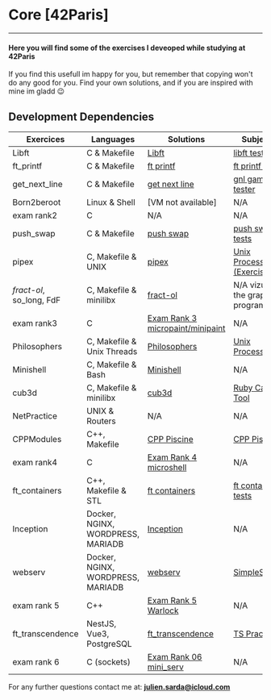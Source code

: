 # Core [42Paris]

---

#### Here you will find some of the exercises I deveoped while studying at 42Paris

If you find this usefull im happy for you, but remember that copying won't do any good for you.
Find your own solutions, and if you are inspired with mine im gladd 😉

## Development Dependencies

<table>
  <thead>
    <tr>
      <th>Exercices</th>
      <th>Languages</th>
      <th>Solutions</th>
      <th>Subjects</th>
    </tr>
  </thead>
  <tbody>
    <tr>
      <td>Libft</td>
      <td>C & Makefile</td>
      <td><a href="Libft">Libft</a></td>
      <td><a href="../42Documentation/libft_tests">libft tests</a></td>
    </tr>
    <tr>
      <td>ft_printf</td>
      <td>C & Makefile</td>
      <td><a href="ft_printf">ft printf</a></td>
      <td><a href="../42Documentation/ft_printf_tests">ft printf tests</a></td>
    </tr>
    <tr>
      <td>get_next_line</td>
      <td>C & Makefile</td>
      <td><a href="get_next_line">get next line</a></td>
      <td><a href="../42Documentation/gnl_game">gnl game tester</a></td>
    </tr>
    <tr>
      <td>Born2beroot</td>
      <td>Linux & Shell</td>
      <td>[VM not available]</td>
      <td>N/A</td>
    </tr>
    <tr>
      <td>exam rank2</td>
      <td>C</td>
      <td>N/A</td>
      <td>N/A</td>
    </tr>
    <tr>
      <td>push_swap</td>
      <td>C & Makefile</td>
      <td><a href="push_swap">push swap</a></td>
      <td><a href="../42Documentation/push_swap_tests">push swap tests</a></td>
    </tr>
    <tr>
      <td>pipex</td>
      <td>C, Makefile & UNIX</td>
      <td><a href="pipex">pipex</a></td>
      <td><a href="../42Documentation/UnixProcesses">Unix Processes (Exercises)</a></td>
    </tr>
    <tr>
      <td><i>fract-ol</i>, so_long, FdF</td>
      <td>C, Makefile & minilibx</td>
      <td><a href="fract-ol">fract-ol</a></td>
      <td>N/A vizualize the graphic program</td>
    </tr>
    <tr>
      <td>exam rank3</td>
      <td>C</td>
      <td><a href="../42Documentation/Exam_Rank_03">Exam Rank 3 micropaint/minipaint</a></td>
      <td>N/A</td>
    </tr>
    <tr>
      <td>Philosophers</td>
      <td>C, Makefile & Unix Threads</td>
      <td><a href="philosophers">Philosophers</a></td>
      <td><a href="https://github.com/pulgamecanica/42Course/tree/main/42Documentation/UnixProcesses">Unix Processes</a></td>
    </tr>
    <tr>
      <td>Minishell</td>
      <td>C, Makefile & Bash</td>
      <td><a href="minishell">Minishell</a></td>
      <td>N/A</td>
    </tr>
    <tr>
      <td>cub3d</td>
      <td>C, Makefile & minilibx</td>
      <td><a href="cub3d">cub3d</a></td>
      <td><a href="https://github.com/pulgamecanica/RubyCaster">Ruby Caster Tool</a></td>
    </tr>
    <tr>
      <td>NetPractice</td>
      <td>UNIX & Routers</td>
      <td>N/A</td>
      <td>N/A</td>
    </tr>
    <tr>
      <td>CPPModules</td>
      <td>C++, Makefile</td>
      <td><a href="CPP_Piscine">CPP Piscine</a></td>
      <td><a href="CPP_Piscine">CPP Piscine</a></td>
    </tr>
    <tr>
      <td>exam rank4</td>
      <td>C</td>
      <td><a href="../42Documentation/Exam_Rank_04">Exam Rank 4 microshell</a></td>
      <td>N/A</td>
    </tr>
    <tr>
      <td>ft_containers</td>
      <td>C++, Makefile & STL</td>
      <td><a href="ft_containers">ft containers</a></td>
      <td><a href="ft_containers/srcs/main.cpp">ft containers tests</a></td>
    </tr>
    <tr>
      <td>Inception</td>
      <td>Docker, NGINX, WORDPRESS, MARIADB</td>
      <td><a href="Inception">Inception</a></td>
      <td>N/A</td>
    </tr>
    <tr>
      <td>webserv</td>
      <td>Docker, NGINX, WORDPRESS, MARIADB</td>
      <td><a href="webserv">webserv</a></td>
      <td><a href="https://github.com/pulgamecanica/42Course/tree/main/42Core/webserv/SimpleServer">SimpleServer</a></td>
    </tr>
    <tr>
      <td>exam rank 5</td>
      <td>C++</td>
      <td><a href="../42Documentation/Exam_Rank_05">Exam Rank 5 Warlock</a></td>
      <td>N/A</td>
    </tr>
    <tr>
      <td>ft_transcendence</td>
      <td>NestJS, Vue3, PostgreSQL</td>
      <td><a href="ft_transcendence">ft_transcendence</a></td>
      <td><a href="https://github.com/pulgamecanica/42Course/tree/main/42Documentation/TS_practice">TS Practice</a></td>
    </tr>
    <tr>
      <td>exam rank 6</td>
      <td>C (sockets)</td>
      <td><a href="https://github.com/pulgamecanica/42Course/tree/main/42Documentation/Exam_Rank_06">Exam Rank 06 mini_serv</a></td>
      <td>N/A</td>
    </tr>
  </tbody>
</table>

For any further questions contact me at: **julien.sarda@icloud.com**
